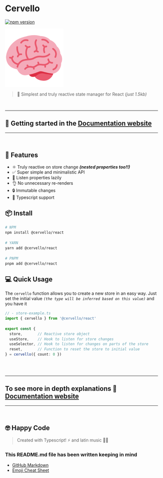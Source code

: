 # Cervello

[![npm version](https://img.shields.io/npm/v/@cervello/react?color=blue&style=flat-square)](https://www.npmjs.com/package/@cervello/react)


<img src="https://github.com/chempogonzalez/cervello/blob/main/assets/emoji-logo.png" style="display:block;">


> 🤯 Simplest and truly reactive state manager for React _(just 1.5kb)_


<br>

---
## 📖 Getting started in the [Documentation website](https://www.cervello.dev)
---

<br>


## 🚀 **Features**
- ⚛️ Truly reactive on store change **_(nested properties too!!)_**
- ✅ Super simple and minimalistic API
- 🐨 Listen properties lazily
- 👌 No unnecessary re-renders
- 🔒 Immutable changes
- 🔑 Typescript support

## 📦 **Install**
```bash
# NPM
npm install @cervello/react

# YARN
yarn add @cervello/react

# PNPM
pnpm add @cervello/react
```


## 💻 **Quick Usage**
The `cervello` function allows you to create a new store in an easy way.
Just set the initial value _`(the type will be inferred based on this value)`_ and you have it

```ts
// - store-example.ts
import { cervello } from '@cervello/react'

export const {
  store,       // Reactive store object
  useStore,    // Hook to listen for store changes
  useSelector, // Hook to listen for changes on parts of the store
  reset,       // Function to reset the store to initial value
} = cervello({ count: 0 })
```
<br>
<br>


---------
## To see more in depth explanations 📖 [Documentation website](https://www.cervello.dev)
--------

<br>

## 🤓 Happy Code

> Created with Typescript! ⚡ and latin music 🎺🎵

### This README.md file has been written keeping in mind

- [GitHub Markdown](https://guides.github.com/features/mastering-markdown/)
- [Emoji Cheat Sheet](https://www.webfx.com/tools/emoji-cheat-sheet/)

